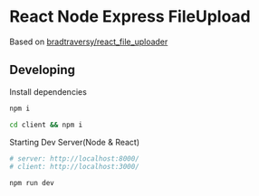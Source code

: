# React Node Express FileUpload

Based on [bradtraversy/react_file_uploader](https://github.com/bradtraversy/react_file_uploader)

## Developing

Install dependencies

```bash
npm i

cd client && npm i

```

Starting Dev Server(Node & React)

```bash
# server: http://localhost:8000/
# client: http://localhost:3000/

npm run dev
```